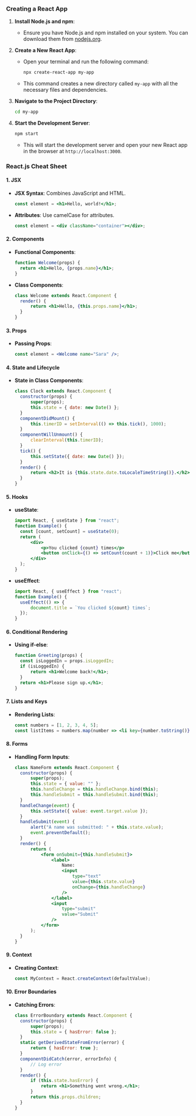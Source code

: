 ### **Creating a React App**

1. **Install Node.js and npm**:

   - Ensure you have Node.js and npm installed on your system. You can download them from [nodejs.org](https://nodejs.org/).

2. **Create a New React App**:

   - Open your terminal and run the following command:
     ```bash
     npx create-react-app my-app
     ```
   - This command creates a new directory called `my-app` with all the necessary files and dependencies.

3. **Navigate to the Project Directory**:

   ```bash
   cd my-app
   ```

4. **Start the Development Server**:
   ```bash
   npm start
   ```
   - This will start the development server and open your new React app in the browser at `http://localhost:3000`.

### **React.js Cheat Sheet**

#### **1. JSX**

- **JSX Syntax**: Combines JavaScript and HTML.
  ```jsx
  const element = <h1>Hello, world!</h1>;
  ```
- **Attributes**: Use camelCase for attributes.
  ```jsx
  const element = <div className="container"></div>;
  ```

#### **2. Components**

- **Functional Components**:
  ```jsx
  function Welcome(props) {
  	return <h1>Hello, {props.name}</h1>;
  }
  ```
- **Class Components**:
  ```jsx
  class Welcome extends React.Component {
  	render() {
  		return <h1>Hello, {this.props.name}</h1>;
  	}
  }
  ```

#### **3. Props**

- **Passing Props**:
  ```jsx
  const element = <Welcome name="Sara" />;
  ```

#### **4. State and Lifecycle**

- **State in Class Components**:
  ```jsx
  class Clock extends React.Component {
  	constructor(props) {
  		super(props);
  		this.state = { date: new Date() };
  	}
  	componentDidMount() {
  		this.timerID = setInterval(() => this.tick(), 1000);
  	}
  	componentWillUnmount() {
  		clearInterval(this.timerID);
  	}
  	tick() {
  		this.setState({ date: new Date() });
  	}
  	render() {
  		return <h2>It is {this.state.date.toLocaleTimeString()}.</h2>;
  	}
  }
  ```

#### **5. Hooks**

- **useState**:
  ```jsx
  import React, { useState } from "react";
  function Example() {
  	const [count, setCount] = useState(0);
  	return (
  		<div>
  			<p>You clicked {count} times</p>
  			<button onClick={() => setCount(count + 1)}>Click me</button>
  		</div>
  	);
  }
  ```
- **useEffect**:
  ```jsx
  import React, { useEffect } from "react";
  function Example() {
  	useEffect(() => {
  		document.title = `You clicked ${count} times`;
  	});
  }
  ```

#### **6. Conditional Rendering**

- **Using if-else**:
  ```jsx
  function Greeting(props) {
  	const isLoggedIn = props.isLoggedIn;
  	if (isLoggedIn) {
  		return <h1>Welcome back!</h1>;
  	}
  	return <h1>Please sign up.</h1>;
  }
  ```

#### **7. Lists and Keys**

- **Rendering Lists**:
  ```jsx
  const numbers = [1, 2, 3, 4, 5];
  const listItems = numbers.map(number => <li key={number.toString()}>{number}</li>);
  ```

#### **8. Forms**

- **Handling Form Inputs**:
  ```jsx
  class NameForm extends React.Component {
  	constructor(props) {
  		super(props);
  		this.state = { value: "" };
  		this.handleChange = this.handleChange.bind(this);
  		this.handleSubmit = this.handleSubmit.bind(this);
  	}
  	handleChange(event) {
  		this.setState({ value: event.target.value });
  	}
  	handleSubmit(event) {
  		alert("A name was submitted: " + this.state.value);
  		event.preventDefault();
  	}
  	render() {
  		return (
  			<form onSubmit={this.handleSubmit}>
  				<label>
  					Name:
  					<input
  						type="text"
  						value={this.state.value}
  						onChange={this.handleChange}
  					/>
  				</label>
  				<input
  					type="submit"
  					value="Submit"
  				/>
  			</form>
  		);
  	}
  }
  ```

#### **9. Context**

- **Creating Context**:
  ```jsx
  const MyContext = React.createContext(defaultValue);
  ```

#### **10. Error Boundaries**

- **Catching Errors**:
  ```jsx
  class ErrorBoundary extends React.Component {
  	constructor(props) {
  		super(props);
  		this.state = { hasError: false };
  	}
  	static getDerivedStateFromError(error) {
  		return { hasError: true };
  	}
  	componentDidCatch(error, errorInfo) {
  		// Log error
  	}
  	render() {
  		if (this.state.hasError) {
  			return <h1>Something went wrong.</h1>;
  		}
  		return this.props.children;
  	}
  }
  ```
